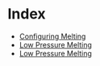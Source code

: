 Index
=====

- [Configuring Melting](2018-02-06.md)
- [Low Pressure Melting](2017-02-05.md)
- [Low Pressure Melting](2017-02-02.md)
